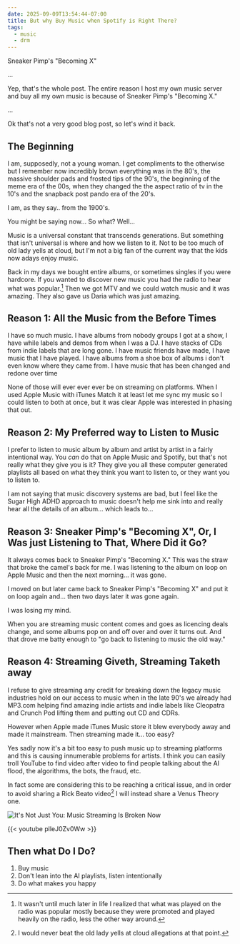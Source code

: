 ```yaml
---
date: 2025-09-09T13:54:44-07:00
title: But why Buy Music when Spotify is Right There?
tags:
  - music
  - drm
---
```


Sneaker Pimp's "Becoming X"

…

Yep, that's the whole post. The entire reason I host my own music server and buy all my own music is because of Sneaker Pimp's "Becoming X."

…

Ok that's not a very good blog post, so let's wind it back.

## The Beginning

I am, supposedly, not a young woman. I get compliments to the otherwise but I remember now incredibly brown everything was in the 80's, the massive shoulder pads and frosted tips of the 90's, the beginning of the meme era of the 00s, when they changed the the aspect ratio of tv in the 10's and the snapback post pando era of the 20's.

I am, as they say.. from the 1900's.

You might be saying now… So what? Well…

Music is a universal constant that transcends generations. But something that isn't universal is where and how we listen to it. Not to be too much of old lady yells at cloud, but I'm not a big fan of the current way that the kids now adays enjoy music.

Back in my days we bought entire albums, or sometimes singles if you were hardcore. If you wanted to discover new music you had the radio to hear what was popular.[^1] Then we got MTV and we could watch music and it was amazing. They also gave us Daria which was just amazing.

[^1]: It wasn't until much later in life I realized that what was played on the radio was popular mostly because they were promoted and played heavily on the radio, less the other way around.

## Reason 1: All the Music from the Before Times

I have so much music. I have albums from nobody groups I got at a show, I have while labels and demos from when I was a DJ. I have stacks of CDs from indie labels that are long gone. I have music friends have made, I have music that I have played. I have albums from a shoe box of albums i don't even know where they came from. I have music that has been changed and redone over time

None of those will ever ever ever be on streaming on platforms. When I used Apple Music with iTunes Match it at least let me sync my music so I could listen to both at once, but it was clear Apple was interested in phasing that out.

## Reason 2: My Preferred way to Listen to Music

I prefer to listen to music album by album and artist by artist in a fairly intentional way. You _can_ do that on Apple Music and Spotify, but that's not really what they give you is it? They give you all these computer generated playlists all based on what they think you want to listen to, or they want you to listen to.

I am not saying that music discovery systems are bad, but I feel like the Sugar High ADHD approach to music doesn't help me sink into and really hear all the details of an album… which leads to…

## Reason 3: Sneaker Pimp's "Becoming X", Or, I Was just Listening to That, Where Did it Go?

It always comes back to Sneaker Pimp's "Becoming X." This was the straw that broke the camel's back for me. I was listening to the album on loop on Apple Music and then the next morning… it was gone.

I moved on but later came back to Sneaker Pimp's "Becoming X" and put it on loop again and… then two days later it was gone again.

I was losing my mind.

When you are streaming music content comes and goes as licencing deals change, and some albums pop on and off over and over it turns out. And that drove me batty enough to "go back to listening to music the old way."

## Reason 4: Streaming Giveth, Streaming Taketh away

I refuse to give streaming any credit for breaking down the legacy music industries hold on our access to music when in the late 90's we already had MP3.com helping find amazing indie artists and indie labels like Cleopatra and Crunch Pod lifting them and putting out CD and CDRs.

However when Apple made iTunes Music store it blew everybody away and made it mainstream. Then streaming made it… too easy?

Yes sadly now it's a bit too easy to push music up to streaming platforms and this is causing innumerable problems for artists. I think you can easily troll YouTube to find video after video to find people talking about the AI flood, the algorithms, the bots, the fraud, etc.

In fact some are considering this to be reaching a critical issue, and in order to avoid sharing a Rick Beato video[^2] I will instead share a Venus Theory one.

[^2]: I would never beat the old lady yells at cloud allegations at that point.

![It's Not Just You: Music Streaming Is Broken Now](https://www.youtube.com/watch?v=plleJ0Zv0Ww)

{{< youtube plleJ0Zv0Ww >}}

## Then what Do I Do?

1. Buy music
2. Don't lean into the AI playlists, listen intentionally
3. Do what makes you happy
